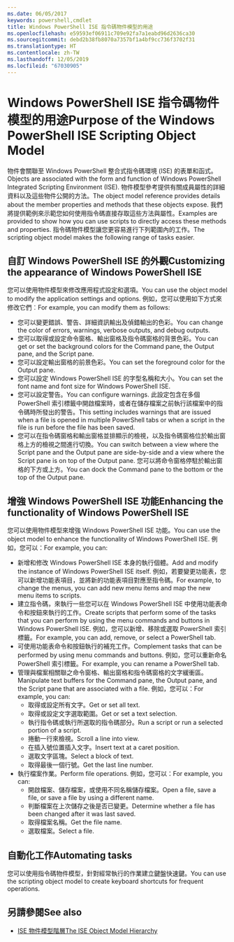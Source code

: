 ```yaml
---
ms.date: 06/05/2017
keywords: powershell,cmdlet
title: Windows PowerShell ISE 指令碼物件模型的用途
ms.openlocfilehash: e59593ef06911c709e92fa7a1eabd96d2636ca30
ms.sourcegitcommit: debd2b38fb8070a7357bf1a4bf9cc736f3702f31
ms.translationtype: HT
ms.contentlocale: zh-TW
ms.lasthandoff: 12/05/2019
ms.locfileid: "67030905"
---
```

# <a name="purpose-of-the-windows-powershell-ise-scripting-object-model"></a><span data-ttu-id="b78d0-103">Windows PowerShell ISE 指令碼物件模型的用途</span><span class="sxs-lookup"><span data-stu-id="b78d0-103">Purpose of the Windows PowerShell ISE Scripting Object Model</span></span>

<span data-ttu-id="b78d0-104">物件會關聯至 Windows PowerShell 整合式指令碼環境 (ISE) 的表單和函式。</span><span class="sxs-lookup"><span data-stu-id="b78d0-104">Objects are associated with the form and function of Windows PowerShell Integrated Scripting Environment (ISE).</span></span> <span data-ttu-id="b78d0-105">物件模型參考提供有關成員屬性的詳細資料以及這些物件公開的方法。</span><span class="sxs-lookup"><span data-stu-id="b78d0-105">The object model reference provides details about the member properties and methods that these objects expose.</span></span> <span data-ttu-id="b78d0-106">我們將提供範例來示範您如何使用指令碼直接存取這些方法與屬性。</span><span class="sxs-lookup"><span data-stu-id="b78d0-106">Examples are provided to show how you can use scripts to directly access these methods and properties.</span></span> <span data-ttu-id="b78d0-107">指令碼物件模型讓您更容易進行下列範圍內的工作。</span><span class="sxs-lookup"><span data-stu-id="b78d0-107">The scripting object model makes the following range of tasks easier.</span></span>

## <a name="customizing-the-appearance-of-windows-powershell-ise"></a><span data-ttu-id="b78d0-108">自訂 Windows PowerShell ISE 的外觀</span><span class="sxs-lookup"><span data-stu-id="b78d0-108">Customizing the appearance of Windows PowerShell ISE</span></span>

<span data-ttu-id="b78d0-109">您可以使用物件模型來修改應用程式設定和選項。</span><span class="sxs-lookup"><span data-stu-id="b78d0-109">You can use the object model to modify the application settings and options.</span></span> <span data-ttu-id="b78d0-110">例如，您可以使用如下方式來修改它們︰</span><span class="sxs-lookup"><span data-stu-id="b78d0-110">For example, you can modify them as follows:</span></span>

- <span data-ttu-id="b78d0-111">您可以變更錯誤、警告、詳細資訊輸出及偵錯輸出的色彩。</span><span class="sxs-lookup"><span data-stu-id="b78d0-111">You can change the color of errors, warnings, verbose outputs, and debug outputs.</span></span>
- <span data-ttu-id="b78d0-112">您可以取得或設定命令窗格、輸出窗格及指令碼窗格的背景色彩。</span><span class="sxs-lookup"><span data-stu-id="b78d0-112">You can get or set the background colors for the Command pane, the Output pane, and the Script pane.</span></span>
- <span data-ttu-id="b78d0-113">您可以設定輸出窗格的前景色彩。</span><span class="sxs-lookup"><span data-stu-id="b78d0-113">You can set the foreground color for the Output pane.</span></span>
- <span data-ttu-id="b78d0-114">您可以設定 Windows PowerShell ISE 的字型名稱和大小。</span><span class="sxs-lookup"><span data-stu-id="b78d0-114">You can set the font name and font size for Windows PowerShell ISE.</span></span>
- <span data-ttu-id="b78d0-115">您可以設定警告。</span><span class="sxs-lookup"><span data-stu-id="b78d0-115">You can configure warnings.</span></span> <span data-ttu-id="b78d0-116">此設定包含在多個 PowerShell 索引標籤中開啟檔案時，或者在儲存檔案之前執行該檔案中的指令碼時所發出的警告。</span><span class="sxs-lookup"><span data-stu-id="b78d0-116">This setting includes warnings that are issued when a file is opened in multiple PowerShell tabs or when a script in the file is run before the file has been saved.</span></span>
- <span data-ttu-id="b78d0-117">您可以在指令碼窗格和輸出窗格並排顯示的檢視，以及指令碼窗格位於輸出窗格上方的檢視之間進行切換。</span><span class="sxs-lookup"><span data-stu-id="b78d0-117">You can switch between a view where the Script pane and the Output pane are side-by-side and a view where the Script pane is on top of the Output pane.</span></span> <span data-ttu-id="b78d0-118">您可以將命令窗格停駐於輸出窗格的下方或上方。</span><span class="sxs-lookup"><span data-stu-id="b78d0-118">You can dock the Command pane to the bottom or the top of the Output pane.</span></span>

## <a name="enhancing-the-functionality-of-windows-powershell-ise"></a><span data-ttu-id="b78d0-119">增強 Windows PowerShell ISE 功能</span><span class="sxs-lookup"><span data-stu-id="b78d0-119">Enhancing the functionality of Windows PowerShell ISE</span></span>

<span data-ttu-id="b78d0-120">您可以使用物件模型來增強 Windows PowerShell ISE 功能。</span><span class="sxs-lookup"><span data-stu-id="b78d0-120">You can use the object model to enhance the functionality of Windows PowerShell ISE.</span></span> <span data-ttu-id="b78d0-121">例如，您可以：</span><span class="sxs-lookup"><span data-stu-id="b78d0-121">For example, you can:</span></span>

- <span data-ttu-id="b78d0-122">新增和修改 Windows PowerShell ISE 本身的執行個體。</span><span class="sxs-lookup"><span data-stu-id="b78d0-122">Add and modify the instance of Windows PowerShell ISE itself.</span></span> <span data-ttu-id="b78d0-123">例如，若要變更功能表，您可以新增功能表項目，並將新的功能表項目對應至指令碼。</span><span class="sxs-lookup"><span data-stu-id="b78d0-123">For example, to change the menus, you can add new menu items and map the new menu items to scripts.</span></span>
- <span data-ttu-id="b78d0-124">建立指令碼，來執行一些您可以在 Windows PowerShell ISE 中使用功能表命令和按鈕來執行的工作。</span><span class="sxs-lookup"><span data-stu-id="b78d0-124">Create scripts that perform some of the tasks that you can perform by using the menu commands and buttons in Windows PowerShell ISE.</span></span> <span data-ttu-id="b78d0-125">例如，您可以新增、移除或選取 PowerShell 索引標籤。</span><span class="sxs-lookup"><span data-stu-id="b78d0-125">For example, you can add, remove, or select a PowerShell tab.</span></span>
- <span data-ttu-id="b78d0-126">可使用功能表命令和按鈕執行的補充工作。</span><span class="sxs-lookup"><span data-stu-id="b78d0-126">Complement tasks that can be performed by using menu commands and buttons.</span></span> <span data-ttu-id="b78d0-127">例如，您可以重新命名 PowerShell 索引標籤。</span><span class="sxs-lookup"><span data-stu-id="b78d0-127">For example, you can rename a PowerShell tab.</span></span>
- <span data-ttu-id="b78d0-128">管理與檔案相關聯之命令窗格、輸出窗格和指令碼窗格的文字緩衝區。</span><span class="sxs-lookup"><span data-stu-id="b78d0-128">Manipulate text buffers for the Command pane, the Output pane, and the Script pane that are associated with a file.</span></span> <span data-ttu-id="b78d0-129">例如，您可以：</span><span class="sxs-lookup"><span data-stu-id="b78d0-129">For example, you can:</span></span>
  - <span data-ttu-id="b78d0-130">取得或設定所有文字。</span><span class="sxs-lookup"><span data-stu-id="b78d0-130">Get or set all text.</span></span>
  - <span data-ttu-id="b78d0-131">取得或設定文字選取範圍。</span><span class="sxs-lookup"><span data-stu-id="b78d0-131">Get or set a text selection.</span></span>
  - <span data-ttu-id="b78d0-132">執行指令碼或執行所選取的指令碼部分。</span><span class="sxs-lookup"><span data-stu-id="b78d0-132">Run a script or run a selected portion of a script.</span></span>
  - <span data-ttu-id="b78d0-133">捲動一行來檢視。</span><span class="sxs-lookup"><span data-stu-id="b78d0-133">Scroll a line into view.</span></span>
  - <span data-ttu-id="b78d0-134">在插入號位置插入文字。</span><span class="sxs-lookup"><span data-stu-id="b78d0-134">Insert text at a caret position.</span></span>
  - <span data-ttu-id="b78d0-135">選取文字區塊。</span><span class="sxs-lookup"><span data-stu-id="b78d0-135">Select a block of text.</span></span>
  - <span data-ttu-id="b78d0-136">取得最後一個行號。</span><span class="sxs-lookup"><span data-stu-id="b78d0-136">Get the last line number.</span></span>
- <span data-ttu-id="b78d0-137">執行檔案作業。</span><span class="sxs-lookup"><span data-stu-id="b78d0-137">Perform file operations.</span></span> <span data-ttu-id="b78d0-138">例如，您可以：</span><span class="sxs-lookup"><span data-stu-id="b78d0-138">For example, you can:</span></span>
  - <span data-ttu-id="b78d0-139">開啟檔案、儲存檔案，或使用不同名稱儲存檔案。</span><span class="sxs-lookup"><span data-stu-id="b78d0-139">Open a file, save a file, or save a file by using a different name.</span></span>
  - <span data-ttu-id="b78d0-140">判斷檔案在上次儲存之後是否已變更。</span><span class="sxs-lookup"><span data-stu-id="b78d0-140">Determine whether a file has been changed after it was last saved.</span></span>
  - <span data-ttu-id="b78d0-141">取得檔案名稱。</span><span class="sxs-lookup"><span data-stu-id="b78d0-141">Get the file name.</span></span>
  - <span data-ttu-id="b78d0-142">選取檔案。</span><span class="sxs-lookup"><span data-stu-id="b78d0-142">Select a file.</span></span>

## <a name="automating-tasks"></a><span data-ttu-id="b78d0-143">自動化工作</span><span class="sxs-lookup"><span data-stu-id="b78d0-143">Automating tasks</span></span>

<span data-ttu-id="b78d0-144">您可以使用指令碼物件模型，針對經常執行的作業建立鍵盤快速鍵。</span><span class="sxs-lookup"><span data-stu-id="b78d0-144">You can use the scripting object model to create keyboard shortcuts for frequent operations.</span></span>

## <a name="see-also"></a><span data-ttu-id="b78d0-145">另請參閱</span><span class="sxs-lookup"><span data-stu-id="b78d0-145">See also</span></span>

- [<span data-ttu-id="b78d0-146">ISE 物件模型階層</span><span class="sxs-lookup"><span data-stu-id="b78d0-146">The ISE Object Model Hierarchy</span></span>](The-ISE-Object-Model-Hierarchy.md)
